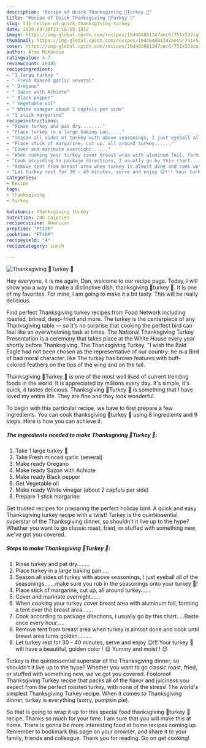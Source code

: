 ```yaml
---
description: "Recipe of Quick Thanksgiving 🍁Turkey 🦃"
title: "Recipe of Quick Thanksgiving 🍁Turkey 🦃"
slug: 511-recipe-of-quick-thanksgiving-turkey
date: 2020-09-28T23:16:59.181Z
image: https://img-global.cpcdn.com/recipes/16d46d881347aec6/751x532cq70/thanksgiving-🍁turkey-🦃-recipe-main-photo.jpg
thumbnail: https://img-global.cpcdn.com/recipes/16d46d881347aec6/751x532cq70/thanksgiving-🍁turkey-🦃-recipe-main-photo.jpg
cover: https://img-global.cpcdn.com/recipes/16d46d881347aec6/751x532cq70/thanksgiving-🍁turkey-🦃-recipe-main-photo.jpg
author: Alma McKenzie
ratingvalue: 4.7
reviewcount: 46485
recipeingredient:
- "1 large turkey "
- " Fresh minced garlic several"
- " Oregano"
- " Sazon with Achiote"
- " Black pepper"
- " Vegetable oil"
- " White vinegar about 2 capfuls per side"
- "1 stick margarine"
recipeinstructions:
- "Rinse turkey and pat dry........"
- "Place turkey in a large baking pan....."
- "Season all sides of turkey with above seasonings, I just eyeball all of the seasonings.......make sure you rub in the seasonings onto your turkey 🦃!"
- "Place stick of margarine, cut up, all around turkey......"
- "Cover and marinate overnight......"
- "When cooking your turkey cover breast area with aluminum foil, forming a tent over the breast area......."
- "Cook according to package directions, I usually go by this chart.....Baste once every hour....."
- "Remove tent from breast area when turkey is almost done and cook until breast area turns golden........."
- "Let turkey rest for 30 - 40 minutes, serve and enjoy 😉!!! Your turkey 🦃 will have a beautiful, golden color ! 😋 Yummy and moist ! 😍"
categories:
- Recipe
tags:
- thanksgiving
- turkey

katakunci: thanksgiving turkey 
nutrition: 246 calories
recipecuisine: American
preptime: "PT22M"
cooktime: "PT40M"
recipeyield: "4"
recipecategory: Lunch

---
```



![Thanksgiving 🍁Turkey 🦃](https://img-global.cpcdn.com/recipes/16d46d881347aec6/751x532cq70/thanksgiving-🍁turkey-🦃-recipe-main-photo.jpg)

Hey everyone, it is me again, Dan, welcome to our recipe page. Today, I will show you a way to make a distinctive dish, thanksgiving 🍁turkey 🦃. It is one of my favorites. For mine, I am going to make it a bit tasty. This will be really delicious.

Find perfect Thanksgiving turkey recipes from Food Network including roasted, brined, deep-fried and more. The turkey is the centerpiece of any Thanksgiving table — so it&#39;s no surprise that cooking the perfect bird can feel like an overwhelming task at times. The National Thanksgiving Turkey Presentation is a ceremony that takes place at the White House every year shortly before Thanksgiving. The Thanksgiving Turkey. &#34;I wish the Bald Eagle had not been chosen as the representative of our country: he is a Bird of bad moral character: like The turkey has brown features with buff-colored feathers on the tips of the wing and on the tail.

Thanksgiving 🍁Turkey 🦃 is one of the most well liked of current trending foods in the world. It is appreciated by millions every day. It's simple, it's quick, it tastes delicious. Thanksgiving 🍁Turkey 🦃 is something that I have loved my entire life. They are fine and they look wonderful.


To begin with this particular recipe, we have to first prepare a few ingredients. You can cook thanksgiving 🍁turkey 🦃 using 8 ingredients and 9 steps. Here is how you can achieve it.

<!--inarticleads1-->

##### The ingredients needed to make Thanksgiving 🍁Turkey 🦃:

1. Take 1 large turkey 🦃
1. Take  Fresh minced garlic (several)
1. Make ready  Oregano
1. Make ready  Sazon with Achiote
1. Make ready  Black pepper
1. Get  Vegetable oil
1. Make ready  White vinegar (about 2 capfuls per side)
1. Prepare 1 stick margarine


Get trusted recipes for preparing the perfect holiday bird. A quick and easy Thanksgiving turkey recipe with a twist! Turkey is the quintessential superstar of the Thanksgiving dinner, so shouldn&#39;t it live up to the hype? Whether you want to go classic roast, fried, or stuffed with something new, we&#39;ve got you covered. 

<!--inarticleads2-->

##### Steps to make Thanksgiving 🍁Turkey 🦃:

1. Rinse turkey and pat dry........
1. Place turkey in a large baking pan.....
1. Season all sides of turkey with above seasonings, I just eyeball all of the seasonings.......make sure you rub in the seasonings onto your turkey 🦃!
1. Place stick of margarine, cut up, all around turkey......
1. Cover and marinate overnight......
1. When cooking your turkey cover breast area with aluminum foil, forming a tent over the breast area.......
1. Cook according to package directions, I usually go by this chart.....Baste once every hour.....
1. Remove tent from breast area when turkey is almost done and cook until breast area turns golden.........
1. Let turkey rest for 30 - 40 minutes, serve and enjoy 😉!!! Your turkey 🦃 will have a beautiful, golden color ! 😋 Yummy and moist ! 😍


Turkey is the quintessential superstar of the Thanksgiving dinner, so shouldn&#39;t it live up to the hype? Whether you want to go classic roast, fried, or stuffed with something new, we&#39;ve got you covered. Foolproof Thanksgiving Turkey recipe that packs all of the flavor and juiciness you expect from the perfect roasted turkey, with none of the stress! The world&#39;s simplest Thanksgiving Turkey recipe. When it comes to Thanksgiving dinner, turkey is everything (sorry, pumpkin pie). 

So that is going to wrap it up for this special food thanksgiving 🍁turkey 🦃 recipe. Thanks so much for your time. I am sure that you will make this at home. There is gonna be more interesting food at home recipes coming up. Remember to bookmark this page on your browser, and share it to your family, friends and colleague. Thank you for reading. Go on get cooking!
